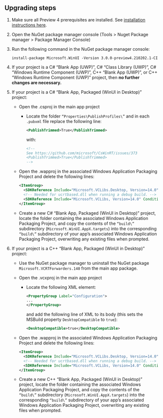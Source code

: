 ## Upgrading steps
1. Make sure all Preview 4 prerequisites are installed. See [installation instructions here](https://aka.ms/winui3/preview4#install-winui-30-preview-4).
2. Open the NuGet package manager console (Tools > Nuget Package manager > Package Manager Console)
3. Run the following command in the NuGet package manager console:

    `install-package Microsoft.WinUI -Version 3.0.0-preview4.210202.1-CI`

4. If your project is a C# “Blank App (UWP)”, C# “Class Library (UWP)”, C# “Windows Runtime Component (UWP)”, C++ “Blank App (UWP)”, or C++ “Windows Runtime Component (UWP)” project, then **no further changes are necessary.**

5. If your project is a C# “Blank App, Packaged (WinUI in Desktop)” project:
    - Open the .csproj in the main app project
        - Locate the folder `“Properties\PublishProfiles\”` and in each `.pubxml` file replace the following line:
          ```xml
          <PublishTrimmed>True</PublishTrimmed>
          ```
          with:
          ```xml
          <!--
          See https://github.com/microsoft/CsWinRT/issues/373
          <PublishTrimmed>True</PublishTrimmed>
          -->
          ```

    - Open the .wapproj in the associated Windows Application Packaging Project and delete the following lines:
      ```xml
      <ItemGroup>
        <SDKReference Include="Microsoft.VCLibs.Desktop, Version=14.0" />
        <!-- Needed for ucrtbased.dll when running a debug build. -->
        <SDKReference Include="Microsoft.VCLibs, Version=14.0" Condition="'$(Configuration)' == 'Debug'" />
      </ItemGroup>
      ```

    - Create a new C# “Blank App, Packaged (WinUI in Desktop)” project, locate the folder containing the associated Windows Application Packaging Project, and copy the contents of the `“build\”` subdirectory (`Microsoft.WinUI.AppX.targets`) into the corresponding `“build\”` subdirectory of your app’s associated Windows Application Packaging Project, overwriting any existing files when prompted.

6. If your project is a C++ “Blank App, Packaged (WinUI in Desktop)” project:
    - Use the NuGet package manager to uninstall the NuGet package `Microsoft.VCRTForwarders.140` from the main app package.

    - Open the .vcxproj in the main app project
        - Locate the following XML element:
          ```xml
          <PropertyGroup Label="Configuration">
          ...
          </PropertyGroup>
          ```
          and add the following line of XML to its body (this sets the MSBuild property `DesktopCompatible` to `true`):
          ```xml
          <DesktopCompatible>true</DesktopCompatible>
          ```

    - Open the .wapproj in the associated Windows Application Packaging Project and delete the following lines:
      ```xml
      <ItemGroup>
        <SDKReference Include="Microsoft.VCLibs.Desktop, Version=14.0" />
        <!-- Needed for ucrtbased.dll when running a debug build. -->
        <SDKReference Include="Microsoft.VCLibs, Version=14.0" Condition="'$(Configuration)' == 'Debug'" />
      </ItemGroup>
      ```

    - Create a new C++ “Blank App, Packaged (WinUI in Desktop)” project, locate the folder containing the associated Windows Application Packaging Project, and copy the contents of the `“build\”` subdirectory (`Microsoft.WinUI.AppX.targets`) into the corresponding `“build\”` subdirectory of your app’s associated Windows Application Packaging Project, overwriting any existing files when prompted.
